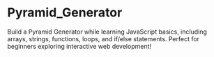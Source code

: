 # Pyramid_Generator
Build a Pyramid Generator while learning JavaScript basics, including arrays, strings, functions, loops, and if/else statements. Perfect for beginners exploring interactive web development!
